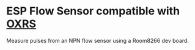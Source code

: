 # ESP Flow Sensor compatible with [OXRS](https://oxrs.io)

Measure pulses from an NPN flow sensor using a Room8266 dev board.
